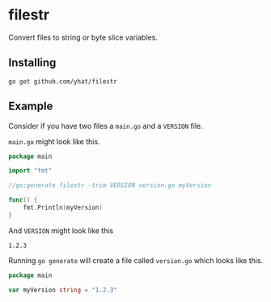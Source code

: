 # filestr

Convert files to string or byte slice variables.

## Installing

```
go get github.com/yhat/filestr
```

## Example

Consider if you have two files a `main.go` and a `VERSION` file.

`main.go` might look like this.

```go
package main

import "fmt"

//go:generate filestr -trim VERSION version.go myVersion

func() {
    fmt.Println(myVersion)
}
```

And `VERSION` might look like this

```
1.2.3
```

Running `go generate` will create a file called `version.go` which looks like this.

```go
package main

var myVersion string = "1.2.3"
```
